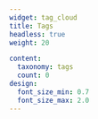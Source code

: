 ```yaml
---
widget: tag_cloud
title: Tags
headless: true
weight: 20

content:
  taxonomy: tags
  count: 0
design:
  font_size_min: 0.7
  font_size_max: 2.0
---
```

